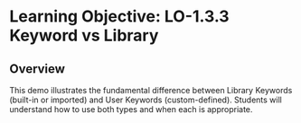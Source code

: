 # Learning Objective: LO-1.3.3 Keyword vs Library

## Overview
This demo illustrates the fundamental difference between Library Keywords (built-in or imported) and User Keywords (custom-defined). Students will understand how to use both types and when each is appropriate.
